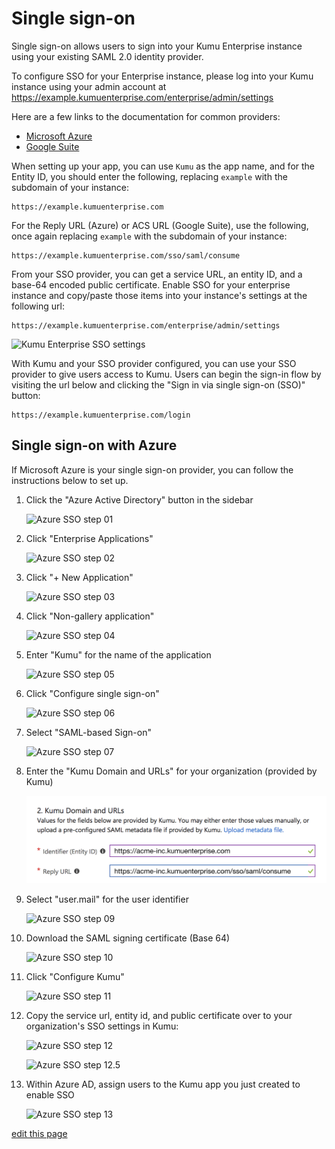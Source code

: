 # Single sign-on

Single sign-on allows users to sign into your Kumu Enterprise instance using your existing SAML 2.0 identity provider.

To configure SSO for your Enterprise instance, please log into your Kumu instance using your admin account at https://example.kumuenterprise.com/enterprise/admin/settings

Here are a few links to the documentation for common providers:
  - [Microsoft Azure](https://docs.microsoft.com/en-us/azure/active-directory/manage-apps/configure-single-sign-on-non-gallery-applications)
  - [Google Suite](https://support.google.com/a/answer/6087519?hl=en)

When setting up your app, you can use `Kumu` as the app name, and for the Entity ID, you should enter the following, replacing `example` with the subdomain of your instance:

  ```
  https://example.kumuenterprise.com
  ```

  For the Reply URL (Azure) or ACS URL (Google Suite), use the following, once again replacing `example` with the subdomain of your instance:

  ```
  https://example.kumuenterprise.com/sso/saml/consume
  ```

From your SSO provider, you can get a service URL, an entity ID, and a base-64 encoded public certificate. Enable SSO for your enterprise instance and copy/paste those items into your instance's settings at the following url:

   ```
   https://example.kumuenterprise.com/enterprise/admin/settings
   ```

![Kumu Enterprise SSO settings](/images/enterprise-sso.png)

With Kumu and your SSO provider configured, you can use your SSO provider to give users access to Kumu. Users can begin the sign-in flow by visiting the url below and clicking the "Sign in via single sign-on (SSO)" button:

   ```
   https://example.kumuenterprise.com/login
   ```

## Single sign-on with Azure

If Microsoft Azure is your single sign-on provider, you can follow the instructions below to set up.

1. Click the "Azure Active Directory" button in the sidebar

    ![Azure SSO step 01](/images/azure-sso/01.png)

1. Click "Enterprise Applications"

    ![Azure SSO step 02](/images/azure-sso/02.png)

1. Click "+ New Application"

    ![Azure SSO step 03](/images/azure-sso/03.png)

1. Click "Non-gallery application"

    ![Azure SSO step 04](/images/azure-sso/04.png)

1. Enter "Kumu" for the name of the application

    ![Azure SSO step 05](/images/azure-sso/05.png)

1. Click "Configure single sign-on"

    ![Azure SSO step 06](/images/azure-sso/06.png)

1. Select "SAML-based Sign-on"

    ![Azure SSO step 07](/images/azure-sso/07.png)

1. Enter the "Kumu Domain and URLs" for your organization (provided by Kumu)

    ![Azure SSO step 08](/images/azure-sso/08.png)

1. Select "user.mail" for the user identifier

    ![Azure SSO step 09](/images/azure-sso/09.png)

1. Download the SAML signing certificate (Base 64)

    ![Azure SSO step 10](/images/azure-sso/10.png)

1. Click "Configure Kumu"

    ![Azure SSO step 11](/images/azure-sso/11.png)

1. Copy the service url, entity id, and public certificate over to your organization's SSO settings in Kumu:

    ![Azure SSO step 12](/images/azure-sso/12.png)

    ![Azure SSO step 12.5](/images/azure-sso/13.png)

1. Within Azure AD, assign users to the Kumu app you just created to enable SSO

    ![Azure SSO step 13](/images/azure-sso/14.png)


<span class="edit-link"><a href="https://github.com/kumu/docs/blob/master/enterprise/single-sign-on.md" target="_blank"><i class="fa fa-github"></i> edit this page</a></span>
